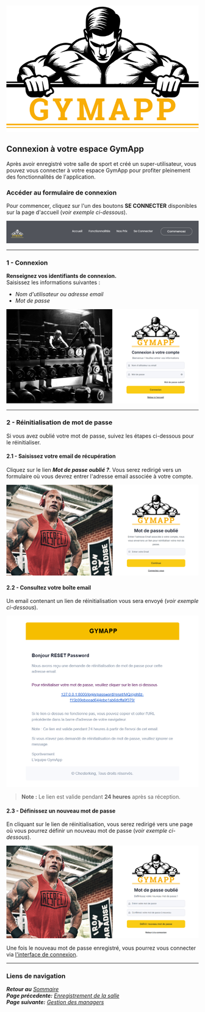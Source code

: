 ![GymApp Logo](/images/logo_md.png "GymApp Logo")

## Connexion à votre espace GymApp

Après avoir enregistré votre salle de sport et créé un super-utilisateur, vous pouvez vous connecter à votre espace GymApp pour profiter pleinement des fonctionnalités de l'application.

### **Accéder au formulaire de connexion**

Pour commencer, cliquez sur l'un des boutons **SE CONNECTER** disponibles sur la page d'accueil (_voir exemple ci-dessous_).

![Get-started](/images/screenshots/register/get-started.png "Get-started button")

---

### 1 - Connexion

**Renseignez vos identifiants de connexion.**  
Saisissez les informations suivantes :  
- _Nom d'utilisateur ou adresse email_  
- _Mot de passe_

![Login Form](/images/screenshots/login/login.png "Login Form")

---

### 2 - Réinitialisation de mot de passe

Si vous avez oublié votre mot de passe, suivez les étapes ci-dessous pour le réinitialiser.

#### **2.1 - Saisissez votre email de récupération**

Cliquez sur le lien **_Mot de passe oublié ?_**. Vous serez redirigé vers un formulaire où vous devrez entrer l'adresse email associée à votre compte.

![Email Validation](/images/screenshots/login/email-validation.png "Email Validation")

#### **2.2 - Consultez votre boîte email**

Un email contenant un lien de réinitialisation vous sera envoyé (_voir exemple ci-dessous_).

![Password mail](/images/screenshots/login/pwd-mail.png "Password mail")

> **Note :** Le lien est valide pendant **24 heures** après sa réception.

#### **2.3 - Définissez un nouveau mot de passe**

En cliquant sur le lien de réinitialisation, vous serez redirigé vers une page où vous pourrez définir un nouveau mot de passe (_voir exemple ci-dessous_).

![Reset Form](/images/screenshots/login/reset.png "Reset Form")

Une fois le nouveau mot de passe enregistré, vous pourrez vous connecter via [l'interface de connexion](#1---connexion).

---

### **Liens de navigation**

**_Retour au_** [_Sommaire_](table.md)  
**_Page précedente:_** [_Enregistrement de la salle_](register.md)   
**_Page suivante:_** [_Gestion des managers_](manager.md)  
